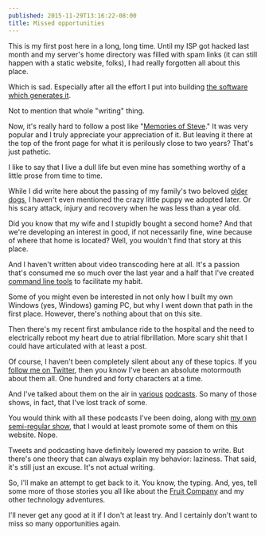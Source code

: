 ```yaml
---
published: 2015-11-29T13:16:22-08:00
title: Missed opportunities
---
```

This is my first post here in a long, long time. Until my ISP got hacked last month and my server's home directory was filled with spam links (it can still happen with a static website, folks), I had really forgotten all about this place.

Which is sad. Especially after all the effort I put into building [the software which generates it](https://github.com/donmelton/magneto).

Not to mention that whole "writing" thing.

Now, it's really hard to follow a post like "[Memories of Steve](/2014/04/10/memories-of-steve/)." It was very popular and I truly appreciate your appreciation of it. But leaving it there at the top of the front page for what it is perilously close to two years? That's just pathetic.

I like to say that I live a dull life but even mine has something worthy of a little prose from time to time.

While I did write here about the passing of my family's two beloved [older](/2013/06/04/remembering-penny/) [dogs](/2012/12/25/remembering-casey/), I haven't even mentioned the crazy little puppy we adopted later. Or his scary attack, injury and recovery when he was less than a year old.

Did you know that my wife and I stupidly bought a second home? And that we're developing an interest in good, if not necessarily fine, wine because of where that home is located? Well, you wouldn't find that story at this place.

And I haven't written about video transcoding here at all. It's a passion that's consumed me so much over the last year and a half that I've created [command line tools](https://github.com/donmelton/video_transcoding) to facilitate my habit.

Some of you might even be interested in not only how I built my own Windows (yes, Windows) gaming PC, but why I went down that path in the first place. However, there's nothing about that on this site.

Then there's my recent first ambulance ride to the hospital and the need to electrically reboot my heart due to atrial fibrillation. More scary shit that I could have articulated with at least a post.

Of course, I haven't been completely silent about any of these topics. If you [follow me on Twitter](https://twitter.com/donmelton), then you know I've been an absolute motormouth about them all. One hundred and forty characters at a time.

And I've talked about them on the air in [various](https://www.imore.com/don-melton) [podcasts](https://www.theincomparable.com/person/don-melton/). So many of those shows, in fact, that I've lost track of some.

You would think with all these podcasts I've been doing, along with [my own semi-regular show](https://itunes.apple.com/us/podcast/melton/id928565652), that I would at least promote some of them on this website. Nope.

Tweets and podcasting have definitely lowered my passion to write. But there's one theory that can always explain my behavior: laziness. That said, it's still just an excuse. It's not actual writing.

So, I'll make an attempt to get back to it. You know, the typing. And, yes, tell some more of those 
stories you all like about the [Fruit Company](https://www.apple.com) and my other technology adventures.

I'll never get any good at it if I don't at least try. And I certainly don't want to miss so many opportunities again.
